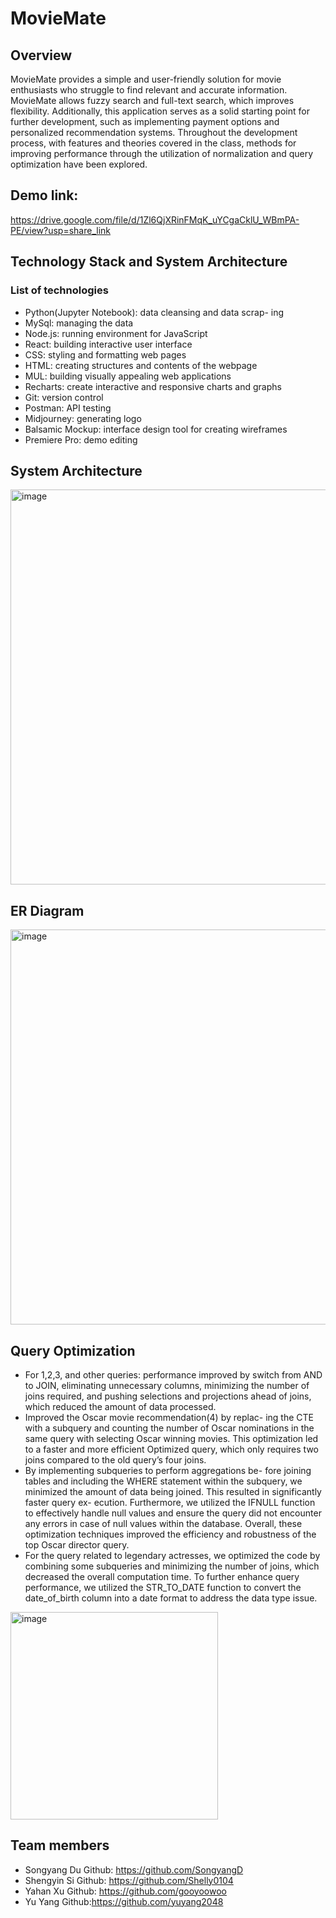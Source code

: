 # MovieMate
## Overview
MovieMate provides a simple and user-friendly solution for movie enthusiasts who struggle to find relevant and accurate information. MovieMate allows fuzzy search and full-text search, which improves flexibility. Additionally, this application serves as a solid starting point for further development, such as implementing payment options and personalized recommendation systems. Throughout the development process, with features and theories covered in the class, methods for improving performance through the utilization of normalization and query optimization have been explored.

## Demo link: 
https://drive.google.com/file/d/1Zl6QjXRinFMqK_uYCgaCklU_WBmPA-PE/view?usp=share_link

## Technology Stack and System Architecture
### List of technologies
- Python(Jupyter Notebook): data cleansing and data scrap- ing
- MySql: managing the data
- Node.js: running environment for JavaScript
- React: building interactive user interface
- CSS: styling and formatting web pages
- HTML: creating structures and contents of the webpage
- MUL: building visually appealing web applications
- Recharts: create interactive and responsive charts and graphs
- Git: version control
- Postman: API testing
- Midjourney: generating logo
- Balsamic Mockup: interface design tool for creating wireframes
- Premiere Pro: demo editing

## System Architecture
<img width="632" alt="image" src="https://user-images.githubusercontent.com/47569565/235719682-28de4ee1-e479-49dc-8f6b-ea4688cc6660.png">

## ER Diagram
<img width="632" alt="image" src="https://user-images.githubusercontent.com/47569565/235720329-bee8a0a3-36d8-4798-a626-47a12e45885e.png">

## Query Optimization
- For 1,2,3, and other queries: performance improved by switch from AND to JOIN, eliminating unnecessary columns, minimizing the number of joins required, and pushing selections and projections ahead of joins, which reduced the amount of data processed.
- Improved the Oscar movie recommendation(4) by replac- ing the CTE with a subquery and counting the number of Oscar nominations in the same query with selecting Oscar winning movies. This optimization led to a faster and more efficient Optimized query, which only requires two joins compared to the old query’s four joins.
- By implementing subqueries to perform aggregations be- fore joining tables and including the WHERE statement within the subquery, we minimized the amount of data being joined. This resulted in significantly faster query ex- ecution. Furthermore, we utilized the IFNULL function to effectively handle null values and ensure the query did not encounter any errors in case of null values within the database. Overall, these optimization techniques improved the efficiency and robustness of the top Oscar director query.
- For the query related to legendary actresses, we optimized the code by combining some subqueries and minimizing the number of joins, which decreased the overall computation time. To further enhance query performance, we utilized the STR_TO_DATE function to convert the date_of_birth column into a date format to address the data type issue.
<img width="332" alt="image" src="https://user-images.githubusercontent.com/47569565/235720968-6686fd92-76e2-482b-b581-7164fa349c9c.png">


## Team members
- Songyang Du Github: https://github.com/SongyangD
- Shengyin Si Github: https://github.com/Shelly0104
- Yahan Xu Github: https://github.com/gooyoowoo
- Yu Yang Github:https://github.com/yuyang2048

